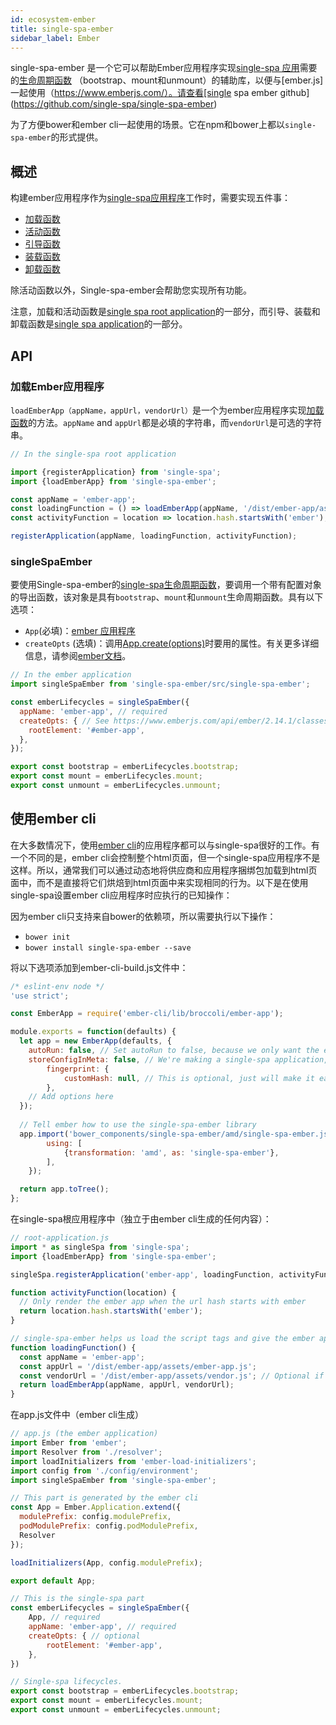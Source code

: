 ```yaml
---
id: ecosystem-ember
title: single-spa-ember
sidebar_label: Ember
---
```


single-spa-ember 是一个它可以帮助Ember应用程序实现[single-spa 应用](configuration#registering-applications)需要的[生命周期函数](building-applications.md#registered-application-lifecycle) （bootstrap、mount和unmount）的辅助库，以便与[ember.js]一起使用（https://www.emberjs.com/）。请查看[single spa ember github](https://github.com/single-spa/single-spa-ember)

为了方便bower和ember cli一起使用的场景。它在npm和bower上都以`single-spa-ember`的形式提供。

## 概述

构建ember应用程序作为[single-spa应用程序](https://github.com/single-spa/single-spa/blob/master/docs/applications.md#registered-applications)工作时，需要实现五件事：

- [加载函数](https://github.com/single-spa/single-spa/blob/master/docs/root-application.md#loading-function)
- [活动函数](https://github.com/single-spa/single-spa/blob/master/docs/root-application.md#activity-function)
- [引导函数](https://github.com/single-spa/single-spa/blob/master/docs/applications.md#bootstrap)
- [装载函数](https://github.com/single-spa/single-spa/blob/master/docs/applications.md#mount)
- [卸载函数](https://github.com/single-spa/single-spa/blob/master/docs/applications.md#unmount)

除活动函数以外，Single-spa-ember会帮助您实现所有功能。

注意，加载和活动函数是[single spa root application](https://github.com/single-spa/single-spa/blob/master/docs/root-application.md)的一部分，而引导、装载和卸载函数是[single spa application](https://github.com/single-spa/single-spa/blob/master/docs/applications.md)的一部分。

## API

### 加载Ember应用程序

`loadEmberApp（appName，appUrl，vendorUrl）`是一个为ember应用程序实现[加载函数](https://github.com/single-spa/single-spa/blob/master/docs/root-application.md#loading-function)的方法。`appName` and `appUrl`都是必填的字符串，而`vendorUrl`是可选的字符串。


```js
// In the single-spa root application

import {registerApplication} from 'single-spa';
import {loadEmberApp} from 'single-spa-ember';

const appName = 'ember-app';
const loadingFunction = () => loadEmberApp(appName, '/dist/ember-app/assets/ember-app.js', '/dist/ember-app/assets/vendor.js');
const activityFunction = location => location.hash.startsWith('ember');

registerApplication(appName, loadingFunction, activityFunction);
```

### singleSpaEmber
要使用Single-spa-ember的[single-spa生命周期函数](https://github.com/single-spa/single-spa/blob/master/docs/applications.md#application-lifecycle)，要调用一个带有配置对象的导出函数，该对象是具有`bootstrap`、`mount`和`unmount`生命周期函数。具有以下选项：

- `App`(必填)：[ember 应用程序](https://www.emberjs.com/api/ember/2.14.1/classes/Ember.Application)
- `createOpts` (选填)：调用[App.create(options)](https://www.emberjs.com/api/ember/2.14.1/classes/Ember.Application)时要用的属性。有关更多详细信息，请参阅[ember文档](https://www.emberjs.com/api/ember/2.14.1/classes/Ember.Application)。

```js
// In the ember application
import singleSpaEmber from 'single-spa-ember/src/single-spa-ember';

const emberLifecycles = singleSpaEmber({
  appName: 'ember-app', // required
  createOpts: { // See https://www.emberjs.com/api/ember/2.14.1/classes/Ember.Application
    rootElement: '#ember-app',
  },
});

export const bootstrap = emberLifecycles.bootstrap;
export const mount = emberLifecycles.mount;
export const unmount = emberLifecycles.unmount;
```

## 使用ember cli

在大多数情况下，使用[ember cli](https://ember-cli.com/)的应用程序都可以与single-spa很好的工作。有一个不同的是，ember cli会控制整个html页面，但一个single-spa应用程序不是这样。所以，通常我们可以通过动态地将供应商和应用程序捆绑包加载到html页面中，而不是直接将它们烘焙到html页面中来实现相同的行为。以下是在使用single-spa设置ember cli应用程序时应执行的已知操作：

因为ember cli只支持来自bower的依赖项，所以需要执行以下操作：

- `bower init`
- `bower install single-spa-ember --save`

将以下选项添加到ember-cli-build.js文件中：
```js
/* eslint-env node */
'use strict';

const EmberApp = require('ember-cli/lib/broccoli/ember-app');

module.exports = function(defaults) {
  let app = new EmberApp(defaults, {
    autoRun: false, // Set autoRun to false, because we only want the ember app to render to the DOM when single-spa tells it to.
    storeConfigInMeta: false, // We're making a single-spa application, which doesn't exclusively own the html file. So we don't want to have to have a `<meta>` tag for the ember environment to be initialized.
		fingerprint: {
			customHash: null, // This is optional, just will make it easier for you to have the same url every time you do an ember build.
		},
    // Add options here
  });
  
  // Tell ember how to use the single-spa-ember library
  app.import('bower_components/single-spa-ember/amd/single-spa-ember.js', {
		using: [
			{transformation: 'amd', as: 'single-spa-ember'},
		],
	});

  return app.toTree();
};
```

在single-spa根应用程序中（独立于由ember cli生成的任何内容）：


```js
// root-application.js
import * as singleSpa from 'single-spa';
import {loadEmberApp} from 'single-spa-ember';

singleSpa.registerApplication('ember-app', loadingFunction, activityFunction);

function activityFunction(location) {
  // Only render the ember app when the url hash starts with ember
  return location.hash.startsWith('ember');
}

// single-spa-ember helps us load the script tags and give the ember app module to single-spa.
function loadingFunction() {
  const appName = 'ember-app';
  const appUrl = '/dist/ember-app/assets/ember-app.js';
  const vendorUrl = '/dist/ember-app/assets/vendor.js'; // Optional if you have one vendor bundle used for many different ember apps
  return loadEmberApp(appName, appUrl, vendorUrl);
}
```

在app.js文件中（ember cli生成）

```js
// app.js (the ember application)
import Ember from 'ember';
import Resolver from './resolver';
import loadInitializers from 'ember-load-initializers';
import config from './config/environment';
import singleSpaEmber from 'single-spa-ember';

// This part is generated by the ember cli
const App = Ember.Application.extend({
  modulePrefix: config.modulePrefix,
  podModulePrefix: config.podModulePrefix,
  Resolver
});

loadInitializers(App, config.modulePrefix);

export default App;

// This is the single-spa part
const emberLifecycles = singleSpaEmber({
	App, // required
	appName: 'ember-app', // required
	createOpts: { // optional
		rootElement: '#ember-app',
	},
})

// Single-spa lifecycles.
export const bootstrap = emberLifecycles.bootstrap;
export const mount = emberLifecycles.mount;
export const unmount = emberLifecycles.unmount;
```
